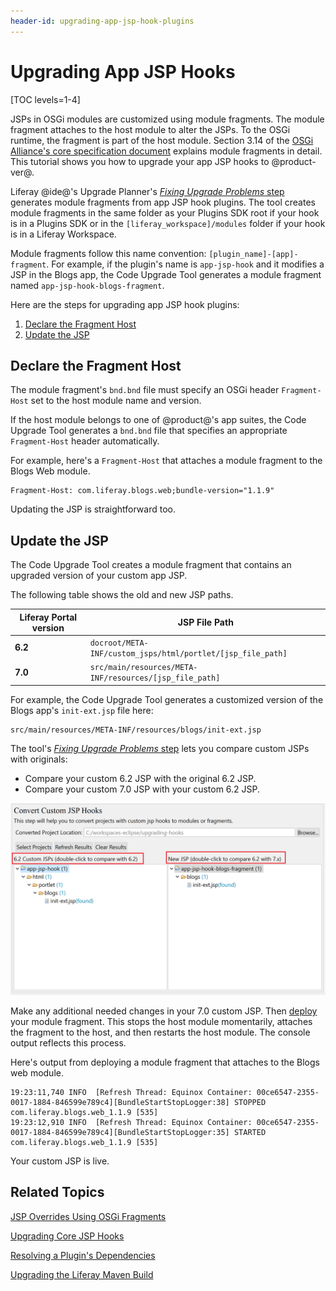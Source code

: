```yaml
---
header-id: upgrading-app-jsp-hook-plugins
---
```


# Upgrading App JSP Hooks

[TOC levels=1-4]

JSPs in OSGi modules are customized using module fragments. The module fragment
attaches to the host module to alter the JSPs. To the OSGi runtime, the
fragment is part of the host module. Section 3.14 of the 
[OSGi Alliance's core specification document](https://www.osgi.org/developer/downloads/release-6/)
explains module fragments in detail. This tutorial shows you how to upgrade your
app JSP hooks to @product-ver@.

Liferay @ide@'s Upgrade Planner's
[*Fixing Upgrade Problems* step](/docs/7-0/tutorials/-/knowledge_base/t/fixing-upgrade-problems)
generates module fragments from app JSP hook plugins. The tool creates module
fragments in the same folder as your Plugins SDK root if your hook is in a
Plugins SDK or in the `[liferay_workspace]/modules` folder if your hook is in a
Liferay Workspace.

Module fragments follow this name convention: `[plugin_name]-[app]-fragment`.
For example, if the plugin's name is `app-jsp-hook` and it modifies a JSP in the
Blogs app, the Code Upgrade Tool generates a module fragment named
`app-jsp-hook-blogs-fragment`.

Here are the steps for upgrading app JSP hook plugins:

1.  [Declare the Fragment Host](#declare-the-fragment-host)
2.  [Update the JSP](#update-the-jsp)

## Declare the Fragment Host

The module fragment's `bnd.bnd` file must specify an OSGi header `Fragment-Host`
set to the host module name and version. 

If the host module belongs to one of @product@'s app suites, the Code Upgrade
Tool generates a `bnd.bnd` file that specifies an appropriate `Fragment-Host`
header automatically. 

For example, here's a `Fragment-Host` that attaches a module fragment to the
Blogs Web module. 

    Fragment-Host: com.liferay.blogs.web;bundle-version="1.1.9"

Updating the JSP is straightforward too. 

## Update the JSP

The Code Upgrade Tool creates a module fragment that contains an upgraded
version of your custom app JSP. 

The following table shows the old and new JSP paths.

Liferay Portal version | JSP File Path |
-------------|------|
**6.2** | `docroot/META-INF/custom_jsps/html/portlet/[jsp_file_path]`
**7.0** | `src/main/resources/META-INF/resources/[jsp_file_path]`

For example, the Code Upgrade Tool generates a customized version of the Blogs
app's `init-ext.jsp` file here:

    src/main/resources/META-INF/resources/blogs/init-ext.jsp

The tool's 
[*Fixing Upgrade Problems* step](/docs/7-0/tutorials/-/knowledge_base/t/fixing-upgrade-problems)
lets you compare custom JSPs with originals:

- Compare your custom 6.2 JSP with the original 6.2 JSP.
- Compare your custom 7.0 JSP with your custom 6.2 JSP.

![Figure 1: The Upgrade Planner lets you compare custom JSPs with originals.](../../../../images/upgrading-app-jsp-hook-convert-custom-jsp-hook.png)

Make any additional needed changes in your 7.0 custom JSP. Then
[deploy](/docs/7-0/tutorials/-/knowledge_base/t/starting-module-development#building-and-deploying-a-module)
your module fragment. This stops the host module momentarily, attaches the
fragment to the host, and then restarts the host module. The console output
reflects this process. 

Here's output from deploying a module fragment that attaches to the Blogs web
module.

    19:23:11,740 INFO  [Refresh Thread: Equinox Container: 00ce6547-2355-0017-1884-846599e789c4][BundleStartStopLogger:38] STOPPED com.liferay.blogs.web_1.1.9 [535]
    19:23:12,910 INFO  [Refresh Thread: Equinox Container: 00ce6547-2355-0017-1884-846599e789c4][BundleStartStopLogger:35] STARTED com.liferay.blogs.web_1.1.9 [535]

Your custom JSP is live.

## Related Topics

[JSP Overrides Using OSGi Fragments](/docs/7-0/tutorials/-/knowledge_base/t/overriding-a-modules-jsps)

[Upgrading Core JSP Hooks](/docs/7-0/tutorials/-/knowledge_base/t/upgrading-core-jsp-hooks)

[Resolving a Plugin's Dependencies](/docs/7-0/tutorials/-/knowledge_base/t/resolving-a-plugins-dependencies)

[Upgrading the Liferay Maven Build](/docs/7-0/tutorials/-/knowledge_base/t/upgrading-the-liferay-maven-build)
